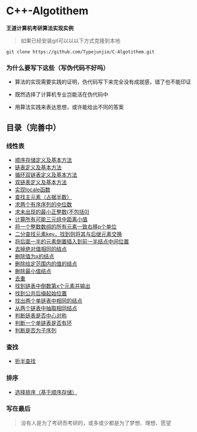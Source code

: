 # C++-Algotithem

 **王道计算机考研算法实现实例**

> 如果已经安装git可以以以下方式克隆到本地

    git clone https://github.com/Typejunjie/C-Algotithem.git

### 为什么要写下这些（写伪代码不好吗）

-  算法的实现需要实践的证明，伪代码写下来完全没有成就感，错了也不能印证

- 既然选择了计算机专业岂能活在伪代码中
- 用算法实践来表达思想，或许能给出不同的答案

## 目录（完善中）

### 线性表

- [顺序存储定义及基本方法](https://github.com/Typejunjie/C-Algotithem/blob/main/linearList/linearList.h)
- [链表定义及基本方法](https://github.com/Typejunjie/C-Algotithem/blob/main/linearList/linkList.h)
- [循环双链表定义及基本方法](https://github.com/Typejunjie/C-Algotithem/blob/main/linearList/dualCircleList.h)
- [双链表定义及基本方法](https://github.com/Typejunjie/C-Algotithem/blob/main/linearList/algorithm-special/dualLinkListAndFreq.h)
- [实现locale函数](https://github.com/Typejunjie/C-Algotithem/blob/main/linearList/algorithm-special/dualLinkListAndFreq.h)
- [查找主元素（占据半数）](https://github.com/Typejunjie/C-Algotithem/blob/main/linearList/algorithm-Linear/findMainNum.h)
- [求两个有序序列的中位数](https://github.com/Typejunjie/C-Algotithem/blob/main/linearList/algorithm-Linear/findMidNum.h)
- [求未出现的最小正整数(不包括0)](https://github.com/Typejunjie/C-Algotithem/blob/main/linearList/algorithm-Linear/findMinNum.h)
- [计算所有可能三元组中距离小值](https://github.com/Typejunjie/C-Algotithem/blob/main/linearList/algorithm-Linear/mergeList.h)
- [将一个整数数组的所有元素一致右移p个单位](https://github.com/Typejunjie/C-Algotithem/blob/main/linearList/algorithm-Linear/moveElement.h)
- [二分查找元素key，找到则将其与后继元素交换](https://github.com/Typejunjie/C-Algotithem/blob/main/linearList/algorithm-Linear/searchOper.h)
- [将后面一半的元素倒置插入到前一半结点中间位置](https://github.com/Typejunjie/C-Algotithem/blob/main/linearList/algorithm-Link/buildMixList.h)
- [去掉绝对值相同的结点](https://github.com/Typejunjie/C-Algotithem/blob/main/linearList/algorithm-Link/deleteAbsSim.h)
- [删除值为x的结点](https://github.com/Typejunjie/C-Algotithem/blob/main/linearList/algorithm-Link/deleteEle.h)
- [删除给定范围内的值的结点](https://github.com/Typejunjie/C-Algotithem/blob/main/linearList/algorithm-Link/deleteInSpenNum.h)
- [删除最小值结点](https://github.com/Typejunjie/C-Algotithem/blob/main/linearList/algorithm-Link/deleteMinNum.h)
- [去重](https://github.com/Typejunjie/C-Algotithem/blob/main/linearList/algorithm-Link/deleteSim.h)
- [找到链表中倒数第x个元素并输出](https://github.com/Typejunjie/C-Algotithem/blob/main/linearList/algorithm-Link/findCountBackwordX.h)
- [找到公共后缀起始位置](https://github.com/Typejunjie/C-Algotithem/blob/main/linearList/algorithm-Link/findPublicSuffix.h)
- [找出两个单链表中相同的结点](https://github.com/Typejunjie/C-Algotithem/blob/main/linearList/algorithm-Link/findSimNode.h)
- [从两个链表中抽取相同结点](https://github.com/Typejunjie/C-Algotithem/blob/main/linearList/algorithm-Link/findSimNodeFromOrder.h)
- [判断链表是否中心对称](https://github.com/Typejunjie/C-Algotithem/blob/main/linearList/algorithm-Link/jadgeCenterSymmetry.h)
- [判断一个单链表是否有环](https://github.com/Typejunjie/C-Algotithem/blob/main/linearList/algorithm-Link/jadgeCircle.h)
- [判断是否为子序列](https://github.com/Typejunjie/C-Algotithem/blob/main/linearList/algorithm-Link/jadgeSubsequence.h)


### 查找

- [折半查找](https://github.com/Typejunjie/C-Algotithem/blob/main/linearList/algorithm-linear/Half-foldlookup.h)

### 排序

- [选择排序（基于顺序存储）](https://github.com/Typejunjie/C-Algotithem/blob/main/linearList/algorithm-insertOrder/insterOrder.h)

### 写在最后

>没有人是为了考研而考研的，或多或少都是为了梦想、理想、愿望
